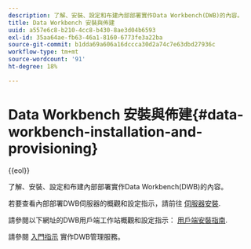 ```yaml
---
description: 了解、安裝、設定和布建內部部署實作Data Workbench(DWB)的內容。
title: Data Workbench 安裝與佈建
uuid: a557e6c8-b210-4cc8-b430-8ae3d04b6593
exl-id: 35aa64ae-fb63-46a1-8160-6773fe3a22ba
source-git-commit: b1dda69a606a16dccca30d2a74c7e63dbd27936c
workflow-type: tm+mt
source-wordcount: '91'
ht-degree: 18%

---
```


# Data Workbench 安裝與佈建{#data-workbench-installation-and-provisioning}

{{eol}}

了解、安裝、設定和布建內部部署實作Data Workbench(DWB)的內容。

若要查看內部部署DWB伺服器的概觀和設定指示，請前往 [伺服器安裝](https://experienceleague.adobe.com/docs/data-workbench/using/server-admin-install/install-servers/c-install-ins-svr.html).

請參閱以下網址的DWB用戶端工作站概觀和設定指示： [用戶端安裝指南](https://experienceleague.adobe.com/docs/data-workbench/using/install/c-data-workbench-client-install.html).

請參閱 [入門指示](../../../home/dwb-implement-overview/dwb-implement-provision/dwb-implement-onboarding.md#concept-e93aba41b26a410f959c5ca7f8e33355) 實作DWB管理服務。

